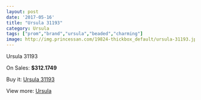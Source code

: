 ```yaml
---
layout: post
date: '2017-05-16'
title: "Ursula 31193"
category: Ursula
tags: ["prom","brand","ursula","beaded","charming"]
image: http://img.princessan.com/19824-thickbox_default/ursula-31193.jpg
---
```

Ursula 31193

On Sales: **$312.1749**
<a href="https://www.princessan.com/en/ursula/8879-ursula-31193.html"><amp-img layout="responsive" width="600" height="600" src="//img.princessan.com/19824-thickbox_default/ursula-31193.jpg" alt="Ursula 31193 0" /></a>
<a href="https://www.princessan.com/en/ursula/8879-ursula-31193.html"><amp-img layout="responsive" width="600" height="600" src="//img.princessan.com/19825-thickbox_default/ursula-31193.jpg" alt="Ursula 31193 1" /></a>

Buy it: [Ursula 31193](https://www.princessan.com/en/ursula/8879-ursula-31193.html "Ursula 31193")

View more: [Ursula](https://www.princessan.com/en/72-ursula "Ursula")